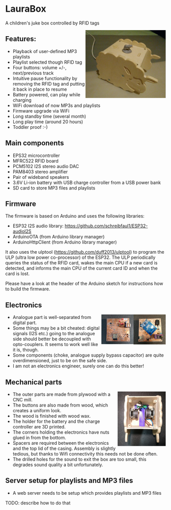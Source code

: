 # LauraBox
A children's juke box controlled by RFID tags

<img src="https://raw.githubusercontent.com/mhier/LauraBox/master/images/complete_box.jpg" width="50%" alt="The ready box" align="right"/>

## Features:
* Playback of user-defined MP3 playlists
* Playlist selected though RFID tag
* Four buttons: volume +/-, next/previous track
* Intuitive pause functionality by removing the RFID tag and putting it back in place to resume
* Battery powered, can play while charging
* WiFi download of now MP3s and playlists
* Firmware upgrade via WiFi
* Long standby time (several month)
* Long play time (around 20 hours)
* Toddler proof :-)

## Main components
* EPS32 microcontroller
* MFRC522 RFID board
* PCM5102 I2S stereo audio DAC
* PAM8403 stereo amplifier
* Pair of wideband speakers
* 3.6V Li-ion battery with USB charge controller from a USB power bank
* SD card to store MP3 files and playlists

## Firmware

The firmware is based on Arduino and uses the following libraries:
* ESP32 I2S audio library: https://github.com/schreibfaul1/ESP32-audioI2S
* ArduinoOTA (from Arduino library manager)
* ArduinoHttpClient (from Arduino library manager)

It also uses the ulptool (https://github.com/duff2013/ulptool) to program the ULP (ultra low power co-processor) of the ESP32. The ULP periodically queries the status of the RFID card, wakes the main CPU if a new card is detected, and informs the main CPU of the current card ID and when the card is lost.

Please have a look at the header of the Arduino sketch for instructions how to build the firmware.

## Electronics

<img src="https://raw.githubusercontent.com/mhier/LauraBox/master/images/mainboard_top.jpg" width="20%" alt="The ready box" align="right"/>
<img src="https://raw.githubusercontent.com/mhier/LauraBox/master/images/mainboard_bottom.jpg" width="20%" alt="The ready box" align="right"/>

* Analogue part is well-separated from digital part.
* Some things may be a bit cheated: digital signals (I2S etc.) going to the analogue side should better be decoupled with opto-couplers. It seems to work well like it is, though.
* Some components (choke, analogue supply bypass capacitor) are quite overdimensioned, just to be on the safe side.
* I am not an electronics engineer, surely one can do this better!

## Mechanical parts

<img src="https://raw.githubusercontent.com/mhier/LauraBox/master/images/inside.jpg" width="30%" alt="The ready box" align="right"/>

* The outer parts are made from plywood with a CNC mill.
* The buttons are also made from wood, which creates a uniform look.
* The wood is finished with wood wax.
* The holder for the battery and the charge controller are 3D printed.
* The corners holding the electronics have nuts glued in from the bottom.
* Spacers are required between the electronics and the top lid of the casing. Assembly is slightly tedious, but thanks to Wifi connectivity this needs not be done often.
* The drilled holes for the sound to exit the box are too small, this degrades sound quality a bit unfortunately.

## Server setup for playlists and MP3 files

* A web server needs to be setup which provides playlists and MP3 files

TODO: describe how to do that
